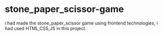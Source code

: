 # stone_paper_scissor-game
i had made the stone_paper_scissor game using frontend technologies, i had used HTML,CSS,JS in this project.
